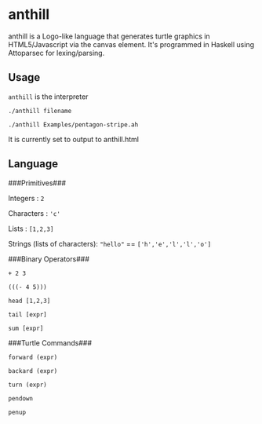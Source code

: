 anthill
=======

anthill is a Logo-like language that generates turtle graphics in HTML5/Javascript via the canvas element.
It's programmed in Haskell using Attoparsec for lexing/parsing.

Usage
-----

`anthill` is the interpreter

`./anthill filename`

`./anthill Examples/pentagon-stripe.ah`

It is currently set to output to anthill.html

Language
--------

###Primitives###

Integers : `2`

Characters : `'c'`

Lists : `[1,2,3]`

Strings (lists of characters): `"hello"` == `['h','e','l','l','o']`

###Binary Operators###

`+ 2 3`

`(((- 4 5)))`

`head [1,2,3]`

`tail [expr]`

`sum [expr]`

###Turtle Commands###

`forward (expr)`

`backard (expr)`

`turn (expr)`

`pendown`

`penup`

